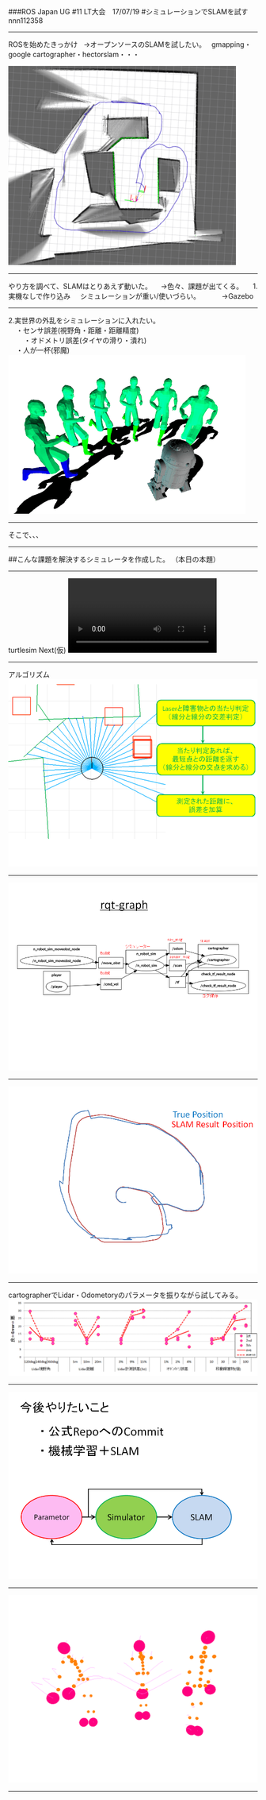 ###ROS Japan UG #11 LT大会　17/07/19 
#シミュレーションでSLAMを試す
nnn112358

---

  ROSを始めたきっかけ   
 →オープンソースのSLAMを試したい。  
  gmapping・google cartographer・hectorslam・・・
  
![robot1](SLAM_image.png)


---
<div style="text-align: left;">
やり方を調べて、SLAMはとりあえず動いた。   
　→色々、課題が出てくる。  
  
1. 実機なしで作り込み  
   シミュレーションが重い/使いづらい。    
&nbsp;&nbsp;&nbsp;    →Gazebo   
</div>

---

<div style="text-align: left;">
2.実世界の外乱をシミュレーションに入れたい。<br> 
&nbsp;&nbsp;&nbsp; ・センサ誤差(視野角・距離・距離精度)<br>    
&nbsp;&nbsp;&nbsp; ・オドメトリ誤差(タイヤの滑り・潰れ)<br> 
&nbsp;&nbsp;&nbsp; ・人が一杯(邪魔)<br> 
</div>
<img src="around_person.gif" alt="" title="">

---

そこで、、、    

---

##こんな課題を解決するシミュレータを作成した。
（本日の本題）  

---

turtlesim Next(仮)
![robot_video](robot_slam_video.mp4)

---

アルゴリズム  
![robot](Lidar_cal2.png)

---
  
![robot3](Lidar_cal3.png)

---

![robot100](Lidar_cal4.png)

---

cartographerでLidar・Odometoryのパラメータを振りながら試してみる。
![RESULT](RESULT.png)

---

![Future](Future.png)

---
![thanks](thanks.gif)


---



